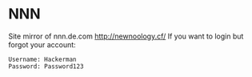 # NNN
Site mirror of nnn.de.com
http://newnoology.cf/
If you want to login but forgot your account:
```
Username: Hackerman
Password: Password123
```
